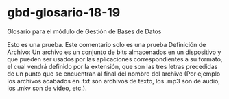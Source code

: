 # gbd-glosario-18-19
Glosario para el módulo de Gestión de Bases de Datos

Esto es una prueba.
Este comentario solo es una prueba
Definición de Archivo:
Un archivo es un conjunto de bits almacenados en un dispositivo y que pueden ser usados por las aplicaciones correspondientes a su formato, el cual vendrá definido por la extensión, que son las tres letras precedidas de un punto que se encuentran al final del nombre del archivo (Por ejemplo los archivos acabados en .txt son archivos de texto, los .mp3 son de audio, los .mkv son de video, etc.).
